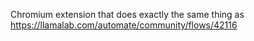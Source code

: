 Chromium extension that does exactly the same thing as https://llamalab.com/automate/community/flows/42116
